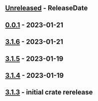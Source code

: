 <!-- next-header -->

## [Unreleased] - ReleaseDate

## [0.0.1] - 2023-01-21

## [3.1.6] - 2023-01-21

## [3.1.5] - 2023-01-19

## [3.1.4] - 2023-01-19

## [3.1.3] - initial crate rerelease

<!-- next-url -->
[Unreleased]: https://github.com/dart-sys/dart-sys/compare/v0.0.1...HEAD
[0.0.1]: https://github.com/dart-sys/dart-sys/compare/v3.1.6...v0.0.1
[3.1.6]: https://github.com/dart-sys/dart-sys/compare/v3.1.5...v3.1.6
[3.1.5]: https://github.com/dart-sys/dart-sys/compare/v3.1.4...v3.1.5
[3.1.4]: https://github.com/dart-sys/dart-sys/compare/v3.1.3...v3.1.4
[3.1.3]: https://github.com/dart-sys/dart-sys/compare/v3.0.2...v3.1.3
